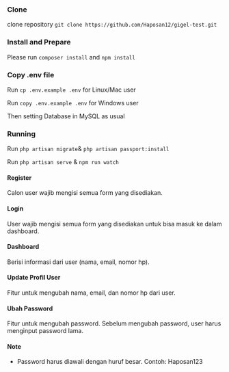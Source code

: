 ### Clone
clone repository `git clone https://github.com/Haposan12/gigel-test.git`

### Install and Prepare
Please run `composer install` and `npm install`

### Copy .env file 
Run `cp .env.example .env` for Linux/Mac user

Run `copy .env.example .env` for Windows user

Then setting Database in MySQL as usual 

### Running
Run `php artisan migrate`& `php artisan passport:install`

Run `php artisan serve` & `npm run watch`

#### Register
Calon user wajib mengisi semua form yang disediakan.

#### Login
User wajib mengisi semua form yang disediakan untuk bisa masuk ke dalam dashboard.

#### Dashboard
Berisi informasi dari user (nama, email, nomor hp).

#### Update Profil User
Fitur untuk mengubah nama, email, dan nomor hp dari user. 

#### Ubah Password
Fitur untuk mengubah password. Sebelum mengubah password, user harus menginput password lama.

#### Note
- Password harus diawali dengan huruf besar. Contoh: Haposan123
